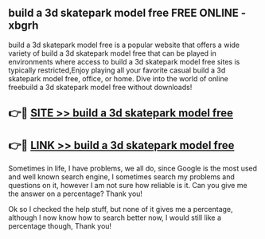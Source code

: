 ## build a 3d skatepark model free FREE ONLINE - xbgrh

build a 3d skatepark model free is a popular website that offers a wide variety of build a 3d skatepark model free that can be played in environments where access to build a 3d skatepark model free sites is typically restricted,Enjoy playing all your favorite casual build a 3d skatepark model free, office, or home. Dive into the world of online freebuild a 3d skatepark model free without downloads!

## 👉🔴 [SITE >> build a 3d skatepark model free](http://news.freeplayer.one?title=build_a_3d_skatepark_model_free&ref=FRRE)

## 👉🔴 [LINK >> build a 3d skatepark model free](http://news.freeplayer.one?title=build_a_3d_skatepark_model_free&ref=FREE)

Sometimes in life, I have problems, we all do, since Google is the most used and well known search engine, I sometimes search my problems and questions on it, however I am not sure how reliable is it. Can you give me the answer on a percentage? Thank you!

Ok so I checked the help stuff, but none of it gives me a percentage, although I now know how to search better now, I would still like a percentage though, Thank you!